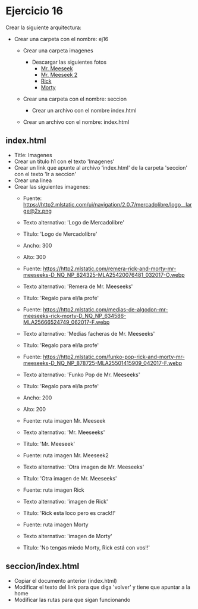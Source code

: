 # Ejercicio 16

Crear la siguiente arquitectura:
* Crear una carpeta con el nombre: ej16
  * Crear una carpeta imagenes
    * Descargar las siguientes fotos
      * [Mr. Meeseek](../../../assets/html/meeseek.jpg)
      * [Mr. Meeseek 2](../../../assets/html/meeseek2.jpg)
      * [Rick](../../../assets/html/rick.png)
      * [Morty](../../../assets/html/morty.png)
  
  * Crear una carpeta con el nombre: seccion
    * Crear un archivo con el nombre index.html
  
  * Crear un archivo con el nombre: index.html

## index.html
* Title: 
Imagenes
* Crear un título h1 con el texto 'Imagenes'
* Crear un link que apunte al archivo 'index.html' de la carpeta 'seccion' con el texto 'Ir a seccion'
* Crear una linea
* Crear las siguientes imagenes:
  * Fuente: https://http2.mlstatic.com/ui/navigation/2.0.7/mercadolibre/logo__large@2x.png
  * Texto alternativo: 'Logo de Mercadolibre'
  * Título: 'Logo de Mercadolibre'
  * Ancho: 300
  * Alto: 300

  * Fuente: https://http2.mlstatic.com/remera-rick-and-morty-mr-meeseeks-D_NQ_NP_824325-MLA25420076481_032017-O.webp
  * Texto alternativo: 'Remera de Mr. Meeseeks'
  * Título: 'Regalo para el/la profe'
  
  * Fuente: https://http2.mlstatic.com/medias-de-algodon-mr-meeseeks-rick-morty-D_NQ_NP_634586-MLA25666524749_062017-F.webp
  * Texto alternativo: 'Medias facheras de Mr. Meeseeks'
  * Título: 'Regalo para el/la profe'
  
  * Fuente: https://http2.mlstatic.com/funko-pop-rick-and-morty-mr-meeseeks-D_NQ_NP_878725-MLA25501415909_042017-F.webp
  * Texto alternativo: 'Funko Pop de Mr. Meeseeks'
  * Título: 'Regalo para el/la profe'
  * Ancho: 200
  * Alto: 200

  * Fuente: ruta imagen Mr. Meeseek
  * Texto alternativo: 'Mr. Meeseeks'
  * Título: 'Mr. Meeseek'

  * Fuente: ruta imagen Mr. Meeseek2
  * Texto alternativo: 'Otra imagen de Mr. Meeseeks'
  * Título: 'Otra imagen de Mr. Meeseeks'

  * Fuente: ruta imagen Rick
  * Texto alternativo: 'imagen de Rick'
  * Título: 'Rick esta loco pero es crack!!'

  * Fuente: ruta imagen Morty
  * Texto alternativo: 'imagen de Morty'
  * Título: 'No tengas miedo Morty, Rick está con vos!!'

## seccion/index.html
* Copiar el documento anterior (index.html)
* Modificar el texto del link para que diga 'volver' y tiene que apuntar a la home
* Modificar las rutas para que sigan funcionando